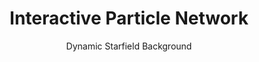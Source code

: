 ---
id: particle-network
title: Interactive Particle Network
subtitle: Dynamic Starfield Background
description: An immersive, dynamic starfield experience for web projects
tech: [{ name: 'HTML', icon: 'logos:html-5' }, { name: 'JavaScript', icon: 'logos:javascript' }]
link: https://codepen.io/LeonKohli/pen/poQKLOL
repo: https://github.com/LeonKohli/interactive-particle-network
image: /images/projects/particle-preview.png
--- 